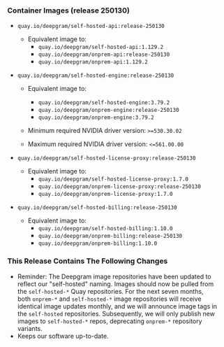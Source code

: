### Container Images (release 250130)

- `quay.io/deepgram/self-hosted-api:release-250130`
  - Equivalent image to:
    - `quay.io/deepgram/self-hosted-api:1.129.2`
    - `quay.io/deepgram/onprem-api:release-250130`
    - `quay.io/deepgram/onprem-api:1.129.2`




- `quay.io/deepgram/self-hosted-engine:release-250130`
  - Equivalent image to:
    - `quay.io/deepgram/self-hosted-engine:3.79.2`
    - `quay.io/deepgram/onprem-engine:release-250130`
    - `quay.io/deepgram/onprem-engine:3.79.2`


  - Minimum required NVIDIA driver version: `>=530.30.02`
  - Maximum required NVIDIA driver version: `<=561.00.00`


- `quay.io/deepgram/self-hosted-license-proxy:release-250130`
  - Equivalent image to:
    - `quay.io/deepgram/self-hosted-license-proxy:1.7.0`
    - `quay.io/deepgram/onprem-license-proxy:release-250130`
    - `quay.io/deepgram/onprem-license-proxy:1.7.0`




- `quay.io/deepgram/self-hosted-billing:release-250130`
  - Equivalent image to:
    - `quay.io/deepgram/self-hosted-billing:1.10.0`
    - `quay.io/deepgram/onprem-billing:release-250130`
    - `quay.io/deepgram/onprem-billing:1.10.0`





### This Release Contains The Following Changes

- Reminder: The Deepgram image repositories have been updated to reflect our "self-hosted" naming. Images should now be pulled from the `self-hosted-*` Quay repositories. For the next seven months, both `onprem-*` and `self-hosted-*` image repositories will receive identical image updates monthly, and we will announce image tags in the `self-hosted` repositories. Subsequently, we will only publish new images to `self-hosted-*` repos, deprecating `onprem-*` repository variants.
- Keeps our software up-to-date.



